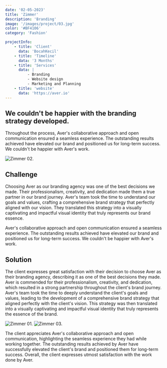 ```yaml
---
date: '02-05-2023'
title: 'Zimmer'
description: 'Branding'
image: '/images/project/03.jpg'
color: '#BF4106'
category: 'Fashion'

projectInfo:
    - title: 'Client'
      data: 'BocahKecil'
    - title: 'Timeline'
      data: '3 Months'
    - title: 'Services'
      data: |
          - Branding
          - Website design
          - Marketing and Planning
    - title: 'website'
      data: 'https://aver.io'
---
```


## We couldn't be happier with the branding strategy developed.

Throughout the process, Aver's collaborative approach and open communication ensured a seamless experience. The outstanding results achieved have elevated our brand and positioned us for long-term success. We couldn't be happier with Aver's work.

![Zimmer 02.](/images/project/03-02.jpg)

## Challenge

Choosing Aver as our branding agency was one of the best decisions we made. Their professionalism, creativity, and dedication made them a true partner in our brand journey. Aver's team took the time to understand our goals and values, crafting a comprehensive brand strategy that perfectly aligned with our vision. They translated this strategy into a visually captivating and impactful visual identity that truly represents our brand essence.

Aver's collaborative approach and open communication ensured a seamless experience. The outstanding results achieved have elevated our brand and positioned us for long-term success. We couldn't be happier with Aver's work.

## Solution

The client expresses great satisfaction with their decision to choose Aver as their branding agency, describing it as one of the best decisions they made. Aver is commended for their professionalism, creativity, and dedication, which resulted in a strong partnership throughout the client's brand journey. Aver's team took the time to deeply understand the client's goals and values, leading to the development of a comprehensive brand strategy that aligned perfectly with the client's vision. This strategy was then translated into a visually captivating and impactful visual identity that truly represents the essence of the brand.

<div class="image columns-1 sm:columns-2 gap-8">

![Zimmer 01.](/images/project/03-01.jpg)
![Zimmer 03.](/images/project/03-03.jpg)

</div>

The client appreciates Aver's collaborative approach and open communication, highlighting the seamless experience they had while working together. The outstanding results achieved by Aver have successfully elevated the client's brand and positioned them for long-term success. Overall, the client expresses utmost satisfaction with the work done by Aver.
